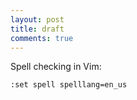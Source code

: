 ```yaml
---
layout: post
title: draft
comments: true
---
```


Spell checking in Vim:

```
:set spell spelllang=en_us
```
